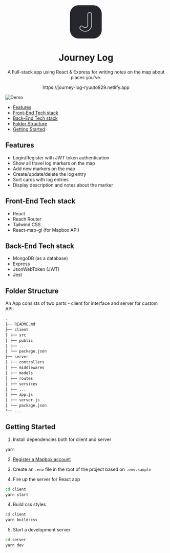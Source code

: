 <div align="center">
  <img alt="Logo" src="https://raw.githubusercontent.com/ryuuto829/journey-log/master/_assets/logo.png" width="100" />
  <h1 align="center">
    Journey Log
  </h1>
  <p>A Full-stack app using React & Express for writing notes on the map about places you've.</P>
  <p>https://journey-log-ryuuto829.netlify.app</P>
</div>

<img alt="Demo" src="https://raw.githubusercontent.com/ryuuto829/journey-log/master/_assets/journey-log-demo.gif" width="740" />

- [Features](#features)
- [Front-End Tech stack](#front-end-tech-stack)
- [Back-End Tech stack](#back-end-tech-stack)
- [Folder Structure](#folder-structure)
- [Getting Started](#getting-started)

## Features

- Login/Register with JWT token authentication
- Show all travel log markers on the map
- Add new markers on the map
- Create/update/delete the log entry
- Sort cards with log entries
- Display description and notes about the marker

## Front-End Tech stack

- React
- Reach Router
- Tailwind CSS
- React-map-gl (for Mapbox API)

## Back-End Tech stack

- MongoDB (as a database)
- Express
- JsonWebToken (JWT)
- Jest

## Folder Structure

An App consists of two parts - client for interface and server for custom API:

```md
.
├── README.md
├── client
│ ├── src
│ ├── public
│ ├── ...
│ └── package.json
├── server
│ ├── controllers
│ ├── middlewares
│ ├── models
│ ├── routes
│ ├── services
│ ├── ...
│ ├── app.js
│ ├── server.js
│ └── package.json
└── ...
```

## Getting Started

1. Install dependencies both for client and server

```bash
yarn
```

2. [Register a Mapbox account](https://www.mapbox.com/)

3. Create an `.env` file in the root of the project based on `.env.sample`

4. Fire up the server for React app

```bash
cd client
yarn start
```

4. Build css styles

```bash
cd client
yarn build:css
```

5. Start a development server

```bash
cd server
yarn dev
```
